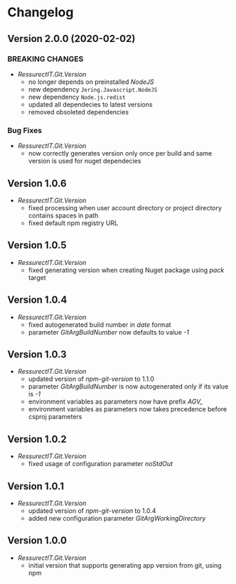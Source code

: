 # Changelog

## Version 2.0.0 (2020-02-02)

### BREAKING CHANGES

- *RessurectIT.Git.Version*
    - no longer depends on preinstalled *NodeJS*
    - new dependency `Jering.Javascript.NodeJS`
    - new dependency `Node.js.redist`
    - updated all dependecies to latest versions
    - removed obsoleted dependencies

### Bug Fixes

- *RessurectIT.Git.Version*
    - now correctly generates version only once per build and same version is used for nuget dependecies

## Version 1.0.6
- *RessurectIT.Git.Version*
    - fixed processing when user account directory or project directory contains spaces in path
    - fixed default npm registry URL

## Version 1.0.5
- *RessurectIT.Git.Version*
    - fixed generating version when creating Nuget package using *pack* target

## Version 1.0.4
- *RessurectIT.Git.Version*
    - fixed autogenerated build number in *date* format
    - parameter *GitArgBuildNumber* now defaults to value *-1*

## Version 1.0.3
- *RessurectIT.Git.Version*
    - updated version of *npm-git-version* to 1.1.0
    - parameter *GitArgBuildNumber* is now autogenerated only if its value is *-1*
    - environment variables as parameters now have prefix *AGV_*
    - environment variables as parameters now takes precedence before csproj parameters

## Version 1.0.2
- *RessurectIT.Git.Version*
    - fixed usage of configuration parameter *noStdOut*

## Version 1.0.1
- *RessurectIT.Git.Version*
    - updated version of *npm-git-version* to 1.0.4
    - added new configuration parameter *GitArgWorkingDirectory*

## Version 1.0.0
- *RessurectIT.Git.Version*
    - initial version that supports generating app version from git, using npm
